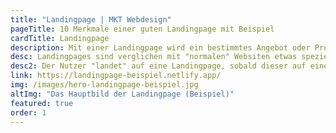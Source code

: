 ```yaml
---
title: "Landingpage | MKT Webdesign"
pageTitle: 10 Merkmale einer guten Landingpage mit Beispiel
cardTitle: Landingpage
description: Mit einer Landingpage wird ein bestimmtes Angebot oder Produkt geworben. Die besuchende Person der Landingpage soll zu einer gezielten Handlung gebracht werden.
desc: Landingpages sind verglichen mit "normalen" Websiten etwas spezieller. Landingpages sind vom Aufbau her alle ähnlich gestaltet und haben oft wiederkehrende Komponente.
desc2: Der Nutzer "landet" auf eine Landingpage, sobald dieser auf eine Werbung oder einen Eintrag auf einer Suchmaschine (Google, Bing, Yahoo etc.) klickt. Dabei kann es sich um eine gezielte Suche des Nutzers handeln.
link: https://landingpage-beispiel.netlify.app/
img: /images/hero-landingpage-beispiel.jpg
altImg: "Das Hauptbild der Landingpage (Beispiel)"
featured: true
order: 1
---
```


